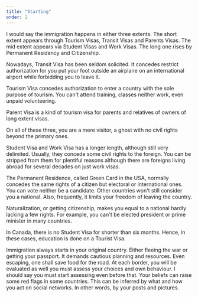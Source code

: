 ```yaml
---
title: "Starting"
order: 2
---
```


I would say the immigration happens in either three extents. 
The short extent appears through Tourism Visas, 
Transit Visas 
and Parents Visas. 
The mid extent appears via 
Student Visas 
and Work Visas. 
The long one rises by 
Permanent Residency 
and Citizenship. 

Nowadays, 
Transit Visa has been seldom solicited. 
It concedes restrict authorization for 
you put your foot outside an airplane on an international airport 
while forbidding you to leave it.

Tourism Visa concedes authorization to enter a country 
with the sole purpose of tourism. 
You can't attend training, 
classes 
neither work, 
even unpaid volunteering. 

Parent Visa is a kind of tourism visa 
for parents 
and relatives of owners of long extent visas.

On all of these three, 
you are a mere visitor, 
a ghost with no civil rights 
beyond the primary ones.

Student Visa 
and Work Visa 
has a longer length, 
although still very delimited. 
Usually, 
they concede some civil rights to the foreign. 
You can be stripped from them 
for plentiful reasons 
although there are foreigns living abroad for several decades on just work visas. 

The Permanent Residence, 
called Green Card in the USA, 
normally concedes the same rights of a citizen 
but electoral or international ones. 
You can vote neither be a candidate. 
Other countries won't still consider you a national. 
Also, 
frequently, 
it limits your freedom of leaving the country.

Naturalization, 
or getting citizenship, 
makes you equal to a national 
hardly lacking a few rights. 
For example, 
you can't be elected president 
or prime minister in many countries.

In Canada, there is no Student Visa for shorter than six months. 
Hence, in these cases, education is done on a Tourist Visa.

Immigration always starts in your original country. 
Either fleeing the war or getting your passport. 
It demands cautious planning and resources. 
Even escaping, one shall save food for the road. 
At each border, you will be evaluated as well you must assess your choices and own behaviour. 
I should say you must start assessing even before that. 
Your beliefs can raise some red flags in some countries. 
This can be inferred by what and how you act on social networks. 
In other words, by your posts and pictures. 


